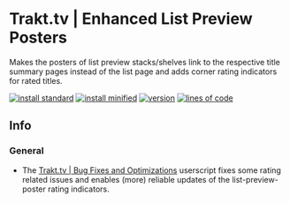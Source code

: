 # Trakt.tv | Enhanced List Preview Posters
Makes the posters of list preview stacks/shelves link to the respective title summary pages instead of the list page and adds corner rating indicators for rated titles.

[![install standard](https://img.shields.io/badge/install-standard-006400)](https://raw.githubusercontent.com/Fenn3c401/Trakt.tv-Userscript-Collection/main/userscripts/dist/kji85iek.user.js) [![install minified](https://img.shields.io/badge/install-minified-64962a)](https://raw.githubusercontent.com/Fenn3c401/Trakt.tv-Userscript-Collection/main/userscripts/dist/kji85iek.min.user.js) [![version](https://img.shields.io/badge/version-1.0.0-blue)](../../../../commits/main/userscripts/dist/kji85iek.user.js) [![lines of code](https://img.shields.io/badge/loc-42-orange)](../../userscripts/dist/kji85iek.user.js)

## Info
### General
- The [Trakt.tv | Bug Fixes and Optimizations](brzmp0a9.md) userscript fixes some rating related issues and enables (more) reliable updates of the list-preview-poster rating indicators.

